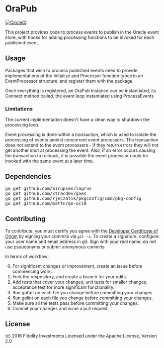 # OraPub

[![CircleCI](https://circleci.com/gh/xtracdev/orapub.svg?style=svg)](https://circleci.com/gh/xtracdev/orapub)

This project provides code to process events to publish in the Oracle
event store, with hooks for adding processing functions to be invoked
for each published event.

## Usage

Packages that wish to process published events need to provide implementations
of the Initialize and Processor function types in an EventProcessor
structure, and register them with the package.

Once everything is registered, an OraPub instance can be instantiated,
its Connect method called, the event loop instantiated using
ProcessEvents

### Limitations

The current implementation doesn't have a clean way to shutdown the
processing loop.

Event processing is done within a transaction, which is used to isolate the processing
of events amidst concurrent event processors. The transaction does not extend to the event processors - if they
return errors they will not get another shot at processing the event. Also, if an error occurs causing the
transaction to rollback, it is possible the event processor could be invoked with the same event at a later time.

## Dependencies

<pre>
go get github.com/Sirupsen/logrus
go get github.com/xtracdev/goes
go get github.com/rjeczalik/pkgconfig/cmd/pkg-config
go get github.com/mattn/go-oci8
</pre>

## Contributing

To contribute, you must certify you agree with the [Developer Certificate of Origin](http://developercertificate.org/)
by signing your commits via `git -s`. To create a signature, configure your user name and email address in git.
Sign with your real name, do not use pseudonyms or submit anonymous commits.


In terms of workflow:

0. For significant changes or improvement, create an issue before commencing work.
1. Fork the respository, and create a branch for your edits.
2. Add tests that cover your changes, unit tests for smaller changes, acceptance test
for more significant functionality.
3. Run gofmt on each file you change before committing your changes.
4. Run golint on each file you change before committing your changes.
5. Make sure all the tests pass before committing your changes.
6. Commit your changes and issue a pull request.

## License

(c) 2016 Fidelity Investments
Licensed under the Apache License, Version 2.0